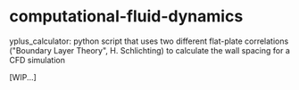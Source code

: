 # computational-fluid-dynamics
yplus_calculator: python script that uses two different flat-plate correlations ("Boundary Layer Theory", H. Schlichting) to calculate the wall spacing for a CFD simulation

[WIP...]
